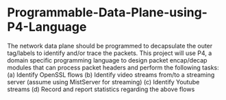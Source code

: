 # Programmable-Data-Plane-using-P4-Language
The network data plane should be programmed to decapsulate the outer tag/labels to identify and/or trace the packets. This project will use P4, a domain specific programming language to design packet encap/decap modules that can process packet headers and perform the following tasks: 
(a) Identify OpenSSL flows 
(b) Identify video streams from/to a streaming server (assume using MistServer for streaming) 
(c) Identify Youtube streams 
(d) Record and report statistics regarding the above flows

